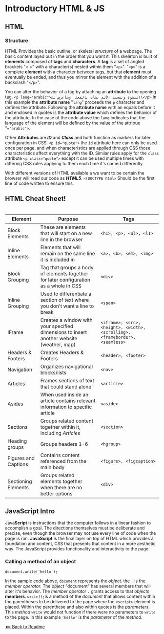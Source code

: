 # Introductory HTML & JS

## HTML
### Structure

HTML Provides the basic outline, or skeletal *structure* of a webpage. The basic content layed out in the order that you want it. This skeleton is built of **elements** composed of **tags** and **characters**. A **tag** is a set of angled brackets "`< >`" with a character(s) nested within them "`<p>`". "`<p>`" is a complete **element** with a character between tags, but that **element** must eventually be ended, and thus you mirror the element with the addition of a backslash "`</p>`". 

You can alter the behavior of a tag by attaching an **attribute** to the opening tag. `<p lang="arabic">النشوة وتمجيد الألم نشأت بالفعل، وسأعرض لك\</p>` in this example the **attribute name** "`lang`" proceeds the `p` character and defines the attribute. Following the **attribute name** with an equals before it and enclosed in quotes is the **attribute value** which defines the behavior of the attribute. In the case of the code above the `lang` indicates that the language of the element will be defined by the value of the attribue "`="arabic">`.

Other **Attributes** are ***ID*** and ***Class*** and both function as markers for later configuration in CSS. `<p id="quote">` the `id` attribute here can only be used once per page, and when characteristics are applied through CSS those characteristics affect everything with the ID. Similar rules apply for the `class` attribute `<p class="quote">` except it can be used multiple times with differing CSS rules applying to them each time it's named differently.


With different versions of HTML available a we want to be certain the browser will read our code as ***HTML5***. `<!DOCTYPE html>` Should be the first line of code written to ensure this.

## HTML Cheat Sheet!
#

Element | Purpose | Tags
--------|---------|-------
Block Elements | These are elements that will start on a new line in the browser | `<h1>, <p>, <ul>, <l1>`
Inline Elements | Elements that will remain on the same line it is included in | `<a>, <b>, <em>, <img>`
Block Grouping | Tag that groups a body of elements together for later configuration as a whole in CSS | `<div>`
Inline Grouping | Used to differentiate a section of text where you don't want a line to break | `<span>`
IFrame | Creates a window with your specified dimensions to insert another website (weather, map) | `<iframe>, <src>, <height>, <width>, <scrolling>, <frameborder>, <seamless>`
Headers & Footers | Creates Headers & Footers | `<header>, <footer>`
Navigation | Organizes navigational blocks/lists | `<nav>`
Articles | Frames sections of text that could stand alone | `<article>`
Asides | When used inside an article contains relevant information to specific article | `<aside>`
Sections | Groups related content together within it, including  *Articles* | `<section>`
Heading groups | Groups headers 1-6 | `<hgroup>`
Figures and Captions | Contains content referenced from the main body | `<figure>, <figcaption>`
Sectioning Elements | Groups related elements together when there are no better options | `<div>`

## JavaScript Intro

Java**Script** is instructions that the computer follows in a linear fashion to accomplish a goal. The directions themselves must be deliberate and precise, even though the browser may not use every line of code when the page is run. **JavaScript** is the final layer on top of HTML which provides a foundation and content, CSS that presents that content in a more aesthetic way. The JavaScript provides functionality and interactivity to the page.

### Calling a method of an object

`document.write('hello');`

In the sample code above, `document` represents the *object*. the `.` is the *member operator*. The *object* "document" has several members that will alter it's behavior. The *member operator* `.` grants access to that *objects* **members**. `write();`is a method of the *document* that allows content within the parentheses to be delivered to the page where the `<script>` element is placed. Within the parenthese and also within quotes is the *parameters*. This *method* `write` would not function if there were no parameters to `write` to the page. In this example `'hello'` is the *parameter* of the *method*.


[<== Back to Readme](README.md)
